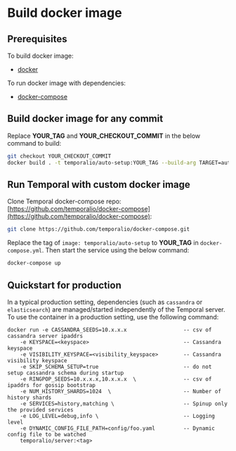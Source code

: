 # Build docker image

## Prerequisites

To build docker image:
  * [docker](https://docs.docker.com/engine/installation/)

To run docker image with dependencies:
  * [docker-compose](https://docs.docker.com/compose/install/)

## Build docker image for any commit

Replace **YOUR_TAG** and **YOUR_CHECKOUT_COMMIT** in the below command to build:
```bash
git checkout YOUR_CHECKOUT_COMMIT
docker build . -t temporalio/auto-setup:YOUR_TAG --build-arg TARGET=auto-setup
```

## Run Temporal with custom docker image

Clone Temporal docker-compose repo: [https://github.com/temporalio/docker-compose](https://github.com/temporalio/docker-compose):
```bash
git clone https://github.com/temporalio/docker-compose.git
```

Replace the tag of `image: temporalio/auto-setup` to **YOUR_TAG** in `docker-compose.yml`.
Then start the service using the below command:
```bash
docker-compose up
```

## Quickstart for production

In a typical production setting, dependencies (such as `cassandra` or `elasticsearch`) are managed/started independently of the Temporal server.
To use the container in a production setting, use the following command:

```plain
docker run -e CASSANDRA_SEEDS=10.x.x.x                  -- csv of cassandra server ipaddrs
    -e KEYSPACE=<keyspace>                              -- Cassandra keyspace
    -e VISIBILITY_KEYSPACE=<visibility_keyspace>        -- Cassandra visibility keyspace
    -e SKIP_SCHEMA_SETUP=true                           -- do not setup cassandra schema during startup
    -e RINGPOP_SEEDS=10.x.x.x,10.x.x.x  \               -- csv of ipaddrs for gossip bootstrap
    -e NUM_HISTORY_SHARDS=1024  \                       -- Number of history shards
    -e SERVICES=history,matching \                      -- Spinup only the provided services
    -e LOG_LEVEL=debug,info \                           -- Logging level
    -e DYNAMIC_CONFIG_FILE_PATH=config/foo.yaml         -- Dynamic config file to be watched
    temporalio/server:<tag>
```
